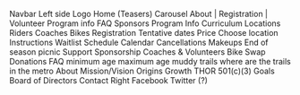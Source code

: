 Navbar
    Left side
        Logo
        Home (Teasers)
            Carousel
            About | Registration | Volunteer
            Program info
            FAQ
            Sponsors
        Program Info 
            Curriculum
            Locations
            Riders
            Coaches
            Bikes
        Registration
            Tentative dates
            Price
            Choose location
            Instructions
            Waitlist
        Schedule
            Calendar
            Cancellations
            Makeups
            End of season picnic
        Support
            Sponsorship
            Coaches & Volunteers
            Bike Swap
            Donations
        FAQ
            minimum age
            maximum age
            muddy trails
            where are the trails in the metro
        About
            Mission/Vision
            Origins
            Growth
            THOR 501(c)(3)
            Goals
            Board of Directors
            Contact
    Right
        Facebook
        Twitter (?)